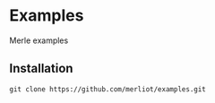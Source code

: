 # Examples
Merle examples

## Installation
```
git clone https://github.com/merliot/examples.git
```
